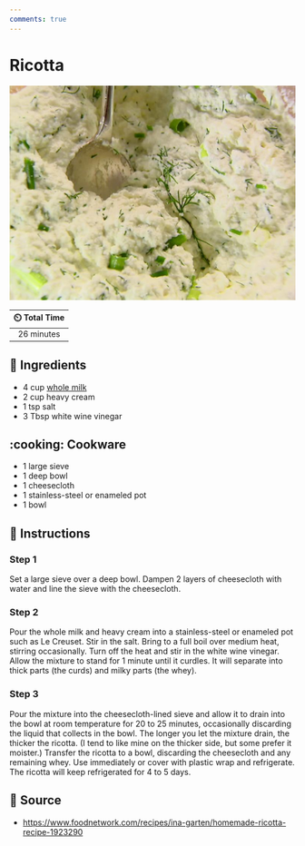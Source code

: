 ```yaml
---
comments: true
---
```

# Ricotta

![Ricotta](../assets/images/ricotta.jpg)

| :timer_clock: Total Time |
|:-----------------------: |
| 26 minutes |

## :salt: Ingredients

- 4 cup [whole milk][1]
- 2 cup heavy cream
- 1 tsp salt
- 3 Tbsp white wine vinegar

## :cooking: Cookware

- 1 large sieve
- 1 deep bowl
- 1 cheesecloth
- 1 stainless-steel or enameled pot
- 1 bowl

## :pencil: Instructions

### Step 1

Set a large sieve over a deep bowl. Dampen 2 layers of cheesecloth with water and line the sieve with the cheesecloth.

### Step 2

Pour the whole milk and heavy cream into a stainless-steel or enameled pot such as Le Creuset. Stir in the salt. Bring
to a full boil over medium heat, stirring occasionally. Turn off the heat and stir in the white wine vinegar. Allow the
mixture to stand for 1 minute until it curdles. It will separate into thick parts (the curds) and milky parts (the
whey).

### Step 3

Pour the mixture into the cheesecloth-lined sieve and allow it to drain into the bowl at room temperature for 20 to 25
minutes, occasionally discarding the liquid that collects in the bowl. The longer you let the mixture drain, the thicker
the ricotta. (I tend to like mine on the thicker side, but some prefer it moister.) Transfer the ricotta to a bowl,
discarding the cheesecloth and any remaining whey. Use immediately or cover with plastic wrap and refrigerate. The
ricotta will keep refrigerated for 4 to 5 days.

## :link: Source

- <https://www.foodnetwork.com/recipes/ina-garten/homemade-ricotta-recipe-1923290>

[1]: <../reference/equivalents-and-substitutes.md#whole-milk>
